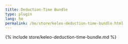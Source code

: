 ```yaml
---
title: Deduction-Time Bundle
type: plugin
lang: he
permalink: /he/store/keleo-deduction-time-bundle.html
---
```


{% include store/keleo-deduction-time-bundle.md %}
